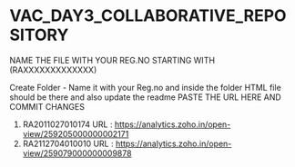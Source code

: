# VAC_DAY3_COLLABORATIVE_REPOSITORY
NAME THE FILE WITH YOUR REG.NO STARTING WITH (RAXXXXXXXXXXXXX)

Create Folder - Name it with your Reg.no and inside the folder HTML file should be there and also update the readme
   PASTE THE URL HERE AND COMMIT CHANGES
   
  1) RA2011027010174
     URL : https://analytics.zoho.in/open-view/259205000000002171
  2) RA2112704010010
     URL : https://analytics.zoho.in/open-view/259079000000009878
